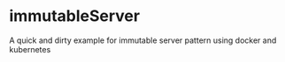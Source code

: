 # immutableServer
A quick and dirty example for immutable server pattern using docker and kubernetes
